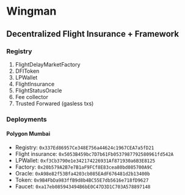 # Wingman

##  Decentralized Flight Insurance + Framework

### Registry

1. FlightDelayMarketFactory
2. DFIToken
3. LPWallet
4. FlightInsurance
5. FlightStatusOracle
100. Fee collector
101. Trusted Forwared (gasless txs)

### Deployments

#### Polygon Mumbai

* Registry: `0x337Ed86957Ce348E756a44624c1967CEA7a5fD21`
* Flight insurance: `0x5053B459bc7D7b61Fb0537987792580961fd542A`
* LPWallet: `0xf3Cb3790e1e342174226931Af871930a6B3E8125`
* Factory: `0x20b579A2B7e7B1aF9FCf8E83cea80bd085700A9C`
* Oracle: `0xA98e82f53Bfa4203cb085EAdF676481d2b13400b`
* Token: `0x9B4FbDa983ffB9d8b4BC55E7db5616e718fD9627`
* Faucet: `0xa17eb085943494B6bE0C47D3D1C703A578897148`
